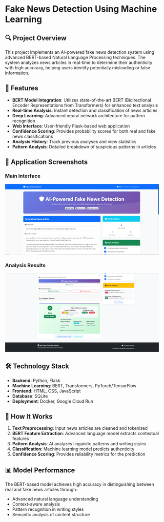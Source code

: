 # Fake News Detection Using Machine Learning

## 🔍 Project Overview

This project implements an AI-powered fake news detection system using advanced BERT-based Natural Language Processing techniques. The system analyzes news articles in real-time to determine their authenticity with high accuracy, helping users identify potentially misleading or false information.

## 🚀 Features

- **BERT Model Integration**: Utilizes state-of-the-art BERT (Bidirectional Encoder Representations from Transformers) for enhanced text analysis
- **Real-time Analysis**: Instant detection and classification of news articles
- **Deep Learning**: Advanced neural network architecture for pattern recognition
- **Web Interface**: User-friendly Flask-based web application
- **Confidence Scoring**: Provides probability scores for both real and fake news classifications
- **Analysis History**: Track previous analyses and view statistics
- **Pattern Analysis**: Detailed breakdown of suspicious patterns in articles

## 📸 Application Screenshots

### Main Interface
![Main Interface](Screenshot_1.png)

### Analysis Results
![Analysis Results](Screenshot_2.png)

## 🛠️ Technology Stack

- **Backend**: Python, Flask
- **Machine Learning**: BERT, Transformers, PyTorch/TensorFlow
- **Frontend**: HTML, CSS, JavaScript
- **Database**: SQLite
- **Deployment**: Docker, Google Cloud Run

## 🎯 How It Works

1. **Text Preprocessing**: Input news articles are cleaned and tokenized
2. **BERT Feature Extraction**: Advanced language model extracts contextual features
3. **Pattern Analysis**: AI analyzes linguistic patterns and writing styles
4. **Classification**: Machine learning model predicts authenticity
5. **Confidence Scoring**: Provides reliability metrics for the prediction

## 📊 Model Performance

The BERT-based model achieves high accuracy in distinguishing between real and fake news articles through:
- Advanced natural language understanding
- Context-aware analysis
- Pattern recognition in writing styles
- Semantic analysis of content structure
